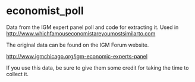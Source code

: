 economist_poll
==============

Data from the IGM expert panel poll and code for extracting it. Used in http://www.whichfamouseconomistareyoumostsimilarto.com

The original data can be found on the IGM Forum website.

http://www.igmchicago.org/igm-economic-experts-panel

If you use this data, be sure to give them some credit for taking the time to collect it.
